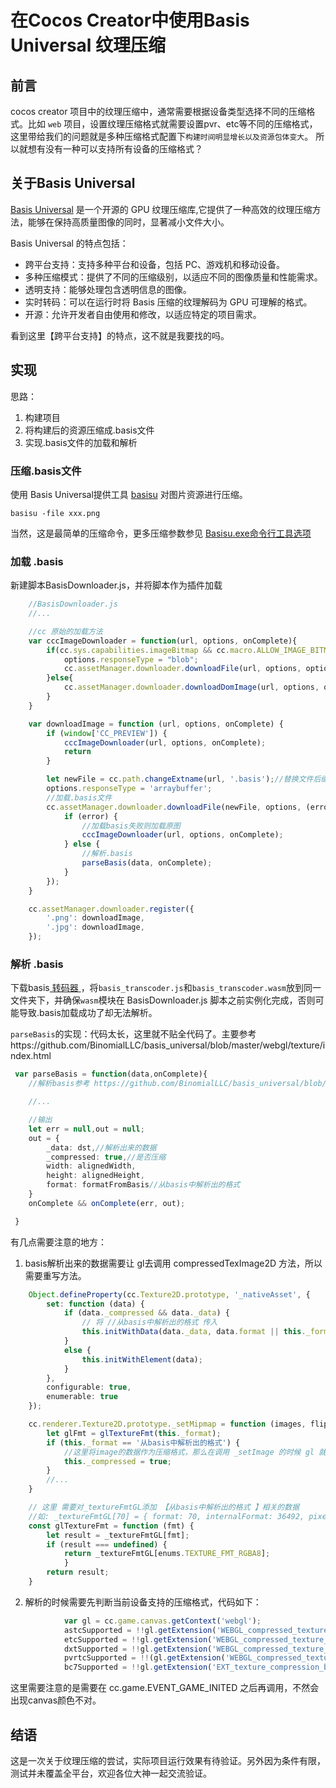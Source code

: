 # 在Cocos Creator中使用Basis Universal 纹理压缩

## 前言
cocos creator 项目中的纹理压缩中，通常需要根据设备类型选择不同的压缩格式。比如 `web` 项目，设置纹理压缩格式就需要设置pvr、etc等不同的压缩格式，这里带给我们的问题就是多种压缩格式配置下`构建时间明显增长以及资源包体变大`。
所以就想有没有一种可以支持所有设备的压缩格式？

## 关于Basis Universal
[Basis Universal](https://github.com/BinomialLLC/basis_universal) 是一个开源的 GPU 纹理压缩库,它提供了一种高效的纹理压缩方法，能够在保持高质量图像的同时，显著减小文件大小。

Basis Universal 的特点包括：
- 跨平台支持：支持多种平台和设备，包括 PC、游戏机和移动设备。
- 多种压缩模式：提供了不同的压缩级别，以适应不同的图像质量和性能需求。
- 透明支持：能够处理包含透明信息的图像。
- 实时转码：可以在运行时将 Basis 压缩的纹理解码为 GPU 可理解的格式。
- 开源：允许开发者自由使用和修改，以适应特定的项目需求。

看到这里【跨平台支持】的特点，这不就是我要找的吗。

## 实现
思路：
1. 构建项目
2. 将构建后的资源压缩成.basis文件
3. 实现.basis文件的加载和解析

### 压缩.basis文件
使用 Basis Universal提供工具 [basisu](https://github.com/BinomialLLC/basis_universal/releases) 对图片资源进行压缩。
```
basisu -file xxx.png
```
当然，这是最简单的压缩命令，更多压缩参数参见 [Basisu.exe命令行工具选项](https://github.com/BinomialLLC/basis_universal/wiki/basisu.exe-Command-Line-Tool-Options)

### 加载 .basis
新建脚本BasisDownloader.js，并将脚本作为插件加载
```ts
    //BasisDownloader.js
    //...

    //cc 原始的加载方法
    var cccImageDownloader = function(url, options, onComplete){
        if(cc.sys.capabilities.imageBitmap && cc.macro.ALLOW_IMAGE_BITMAP){
            options.responseType = "blob";
            cc.assetManager.downloader.downloadFile(url, options, options.onFileProgress, onComplete);
        }else{
            cc.assetManager.downloader.downloadDomImage(url, options, onComplete);
        }
    }

    var downloadImage = function (url, options, onComplete) {
        if (window['CC_PREVIEW']) {
            cccImageDownloader(url, options, onComplete);
            return
        }

        let newFile = cc.path.changeExtname(url, '.basis');//替换文件后缀
        options.responseType = 'arraybuffer';
        //加载.basis文件
        cc.assetManager.downloader.downloadFile(newFile, options, (error, data) => {
            if (error) {
                //加载basis失败则加载原图
                cccImageDownloader(url, options, onComplete);
            } else {
                //解析.basis
                parseBasis(data, onComplete);
            }
        });
    }

    cc.assetManager.downloader.register({
        '.png': downloadImage,
        '.jpg': downloadImage,
    });
```

### 解析 .basis

下载basis[ 转码器 ](https://github.com/BinomialLLC/basis_universal/tree/master/webgl/transcoder)，将`basis_transcoder.js`和`basis_transcoder.wasm`放到同一文件夹下，并确保`wasm`模块在 BasisDownloader.js 脚本之前实例化完成，否则可能导致.basis加载成功了却无法解析。

`parseBasis`的实现：代码太长，这里就不贴全代码了。主要参考https://github.com/BinomialLLC/basis_universal/blob/master/webgl/texture/index.html

```ts
 var parseBasis = function(data,onComplete){
    //解析basis参考 https://github.com/BinomialLLC/basis_universal/blob/master/webgl/texture/index.html

    //...

    //输出
    let err = null,out = null;
    out = {
        _data: dst,//解析出来的数据
        _compressed: true,//是否压缩
        width: alignedWidth,
        height: alignedHeight,
        format: formatFromBasis//从basis中解析出的格式
    }
    onComplete && onComplete(err, out);

 }
```

有几点需要注意的地方：

1. basis解析出来的数据需要让 gl去调用 compressedTexImage2D 方法，所以需要重写方法。
```ts
    Object.defineProperty(cc.Texture2D.prototype, '_nativeAsset', {
        set: function (data) {
            if (data._compressed && data._data) {
                // 将 //从basis中解析出的格式 传入
                this.initWithData(data._data, data.format || this._format, datawidth, data.height);
            }
            else {
                this.initWithElement(data);
            }
        },
        configurable: true,
        enumerable: true
    });

    cc.renderer.Texture2D.prototype._setMipmap = function (images, flipY, premultiplyAlpha) {
        let glFmt = glTextureFmt(this._format);
        if (this._format == '从basis中解析出的格式') {
            //这里将image的数据作为压缩格式，那么在调用 _setImage 的时候 gl 就会调用 compressedTexImage2D  
            this._compressed = true;
        }
        //...
    }

    // 这里 需要对_textureFmtGL添加 【从basis中解析出的格式 】相关的数据
    //如: _textureFmtGL[70] = { format: 70, internalFormat: 36492, pixelType: 5121 };
    const glTextureFmt = function (fmt) {
        let result = _textureFmtGL[fmt];
        if (result === undefined) {
            return _textureFmtGL[enums.TEXTURE_FMT_RGBA8];
            }
        return result;
    }
```
2. 解析的时候需要先判断当前设备支持的压缩格式，代码如下：
```ts
            var gl = cc.game.canvas.getContext('webgl');
            astcSupported = !!gl.getExtension('WEBGL_compressed_texture_astc');
            etcSupported = !!gl.getExtension('WEBGL_compressed_texture_etc1');
            dxtSupported = !!gl.getExtension('WEBGL_compressed_texture_s3tc');
            pvrtcSupported = !!(gl.getExtension('WEBGL_compressed_texture_pvrtc')) || !!(gl.getExtension('WEBKIT_WEBGL_compressed_texture_pvrtc'));
            bc7Supported = !!gl.getExtension('EXT_texture_compression_bptc');
```
这里需要注意的是需要在 cc.game.EVENT_GAME_INITED 之后再调用，不然会出现canvas颜色不对。

## 结语
这是一次关于纹理压缩的尝试，实际项目运行效果有待验证。另外因为条件有限，测试并未覆盖全平台，欢迎各位大神一起交流验证。

